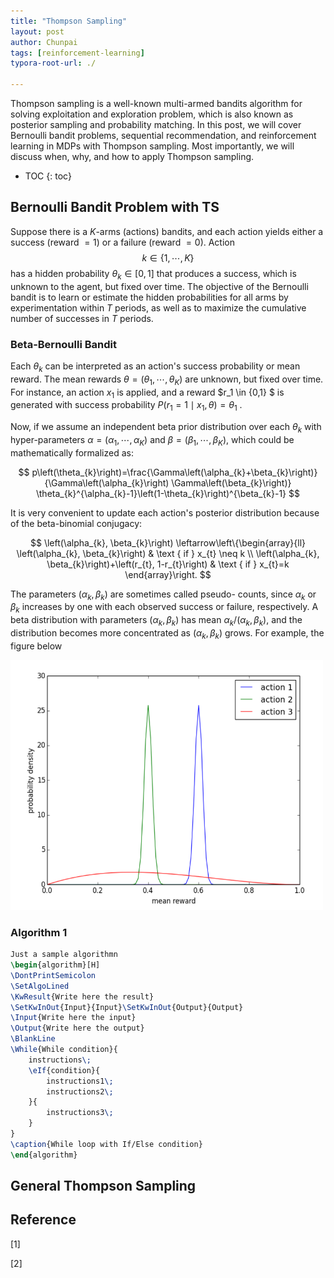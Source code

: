 ```yaml
---
title: "Thompson Sampling"
layout: post
author: Chunpai
tags: [reinforcement-learning]
typora-root-url: ./

---
```


Thompson sampling is a well-known multi-armed bandits algorithm for solving exploitation and exploration problem, which is also known as posterior sampling and probability matching. In this post, we will cover Bernoulli bandit problems, sequential recommendation, and reinforcement learning in MDPs with Thompson sampling. Most importantly, we will discuss when, why, and how to apply Thompson sampling. 


* TOC
{: toc}


## Bernoulli Bandit Problem with TS

Suppose there is a $K$-arms (actions) bandits, and each action yields either a success (reward $= 1$) or a failure (reward $= 0$). Action $$ k \in \{1, \cdots, K \} $$ has a hidden probability $\theta_k \in [0, 1]$ that produces a success, which is unknown to the agent, but fixed over time. The objective of the Bernoulli bandit is to learn or estimate the hidden probabilities for all arms by experimentation within $T$ periods, as well as to maximize the cumulative number of successes in $T$ periods.



### Beta-Bernoulli Bandit

Each $\theta_{k}$ can be interpreted as an action's success probability or mean reward. The mean rewards $\theta = (\theta_1, \cdots, \theta_K)$ are unknown, but fixed over time. For instance, an action $x_1$ is applied, and a reward $r_1 \in \{0,1\} $ is generated with success probability $P(r_1 = 1 \mid x_1, \theta) = \theta_{1}$ . 



Now, if we assume an independent beta prior distribution over each $\theta_k$ with hyper-parameters $\alpha = (\alpha_1, \cdots, \alpha_K)$ and $\beta = (\beta_1, \cdots, \beta_K)$, which could be mathematically formalized as:


$$
p\left(\theta_{k}\right)=\frac{\Gamma\left(\alpha_{k}+\beta_{k}\right)}{\Gamma\left(\alpha_{k}\right) \Gamma\left(\beta_{k}\right)} \theta_{k}^{\alpha_{k}-1}\left(1-\theta_{k}\right)^{\beta_{k}-1}
$$


It is very convenient to update each action's posterior distribution because of the beta-binomial conjugacy:


$$
\left(\alpha_{k}, \beta_{k}\right) \leftarrow\left\{\begin{array}{ll}
\left(\alpha_{k}, \beta_{k}\right) & \text { if } x_{t} \neq k \\
\left(\alpha_{k}, \beta_{k}\right)+\left(r_{t}, 1-r_{t}\right) & \text { if } x_{t}=k
\end{array}\right.
$$


The parameters $(\alpha_k, \beta_k)$ are sometimes called pseudo- counts, since $\alpha_k$ or $\beta_k$ increases by one with each observed success or failure, respectively. A beta distribution with parameters $(\alpha_k, \beta_k)$ has mean $\alpha_k/(\alpha_k, \beta_k)$, and the distribution becomes more concentrated as $(\alpha_k, \beta_k)$ grows. For example, the figure below



<img src="/../assets/img/beta_distribution.png" alt="Beta distribution over mean rewards." width="500" height="400"/>

 


### Algorithm 1
```latex
Just a sample algorithmn
\begin{algorithm}[H]
\DontPrintSemicolon
\SetAlgoLined
\KwResult{Write here the result}
\SetKwInOut{Input}{Input}\SetKwInOut{Output}{Output}
\Input{Write here the input}
\Output{Write here the output}
\BlankLine
\While{While condition}{
    instructions\;
    \eIf{condition}{
        instructions1\;
        instructions2\;
    }{
        instructions3\;
    }
}
\caption{While loop with If/Else condition}
\end{algorithm} 
```


## General Thompson Sampling

## 

## Reference 

[1] 

[2] 




















